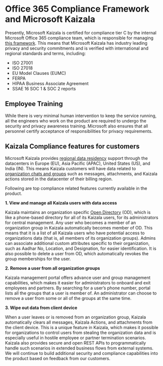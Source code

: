 # Office 365 Compliance Framework and Microsoft Kaizala

Presently, Microsoft Kaizala is certified for compliance tier C by the internal Microsoft Office 365 compliance team, which is responsible for managing [this framework](https://download.microsoft.com/download/0/4/9/049F6894-3B22-4EC6-8DBD-E4FA27019820/Microsoft_Compliance_Framework_for_Online_Services.pdf). This means that Microsoft Kaizala has industry leading privacy and security commitments and is verified with international and regional standards and terms, including:

- ISO 27001
- ISO 27018
- EU Model Clauses (EUMC)
- FERPA
- HIPAA Business Associate Agreement
- SSAE 16 SOC 1 & SOC 2 reports

## Employee Training

While there is very minimal human intervention to keep the service running, all the engineers who work on the product are required to undergo the security and privacy awareness training. Microsoft also ensures that all personnel certify acceptance of responsibilities for privacy requirements. 

## Kaizala Compliance features for customers

Microsoft Kaizala provides [regional data residency](dataresidency.md) support through the datacenters in Europe (EU), Asia Pacific (APAC), United States (US), and India (IN). This means Kaizala customers will have data related to [organization chats and groups](https://support.office.com/article/organization-chats-and-groups-in-kaizala-c8a7855c-d232-4914-811c-f6708734dcc3) such as messages, attachments, and Kaizala actions stored in the datacenter of their billing region.

Following are top compliance related features currently available in the product. 

**1. View and manage all Kaizala users with data access**

Kaizala maintains an organization specific [Open Directory](/office365/kaizala/set-up-directory) (OD), which is like a phone-based directory for all of its Kaizala users, for its administrators for central management. Any user who becomes a member of an organization group in Kaizala automatically becomes member of OD. This means that it is a list of all Kaizala users who have potential access to organizations data (that is, all members of its organization groups). Admins can associate additional custom attributes specific to their organization, such as Aadhar No, Location, and Designation, for easier identification. It is also possible to delete a user from OD, which automatically revokes the group memberships for the user.

**2. Remove a user from all organization groups** 

Kaizala management portal offers advance user and group management capabilities, which makes it easier for administrators to onboard and exit employees and partners. By searching for a user’s phone number, portal lists all the groups that a user is member of. An administrator can choose to remove a user from some or all of the groups at the same time. 

**3.  Wipe out data from client device**

When a user leaves or is removed from an organization group, Kaizala automatically clears all messages, Kaizala Actions, and attachments from the client device. This is a unique feature in Kaizala, which makes it possible for organizations to control users from stealing the organization data and is especially useful in hostile employee or partner termination scenarios. Kaizala also provides secure and open REST APIs to programmatically handle such scenarios in extended business flows from external systems. 
We will continue to build additional security and compliance capabilities into the product based on feedback from our customers.
